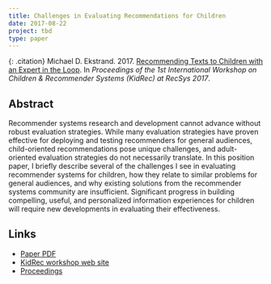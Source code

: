 ```yaml
---
title: Challenges in Evaluating Recommendations for Children
date: 2017-08-22
project: tbd
type: paper
---
```


{: .citation}
Michael D. Ekstrand. 2017. [Recommending Texts to Children with an Expert in the Loop](#). In <cite>Proceedings of the 1st International Workshop on Children & Recommender Systems (KidRec) at RecSys 2017</cite>.

## Abstract

Recommender systems research and development cannot advance without robust evaluation strategies. While many evaluation strategies have proven effective for deploying and testing recommenders for general audiences, child-oriented recommendations pose unique challenges, and adult-oriented evaluation strategies do not necessarily translate. In this position paper, I briefly describe several of the challenges I see in evaluating recommender systems for children, how they relate to similar problems for general audiences, and why existing solutions from the recommender systems community are insufficient. Significant progress in building compelling, useful, and personalized information experiences for children will require new developments in evaluating their effectiveness.

## Links

* [Paper PDF](https://md.ekstrandom.net/pubs/kidrec-eval-challenges.pdf)
* [KidRec workshop web site](https://kidrec.github.io/2017/)
* [Proceedings](https://kidrec.github.io/2017/)